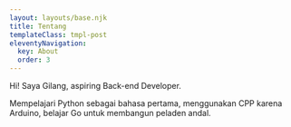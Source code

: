 ```yaml
---
layout: layouts/base.njk
title: Tentang
templateClass: tmpl-post
eleventyNavigation:
  key: About
  order: 3
---
```


Hi! Saya Gilang, aspiring Back-end Developer.

Mempelajari Python sebagai bahasa pertama, menggunakan CPP karena Arduino, belajar Go untuk membangun peladen andal. 
